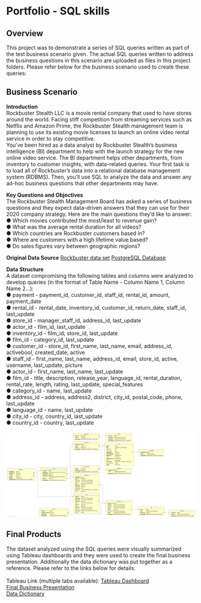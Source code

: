 # Portfolio - SQL skills
## Overview
This project was to demonstrate a series of SQL queries written as part of the test business scenario given. The actual SQL queries written to address the business questions in this scenario are uploaded as files in this project folders. Please refer below for the business scenario used to create these queries:

## Business Scenario
**Introduction**<br>
Rockbuster Stealth LLC is a movie rental company that used to have stores around the world. Facing stiff competition from streaming services such as Netflix and Amazon Prime, the Rockbuster Stealth management team is planning to use its existing movie licenses to launch an online video rental service in order to stay competitive. <br>
You’ve been hired as a data analyst by Rockbuster Stealth’s business intelligence (BI) department to help with the launch strategy for the new online video service. The BI department helps other departments, from inventory to customer insights, with data-related queries. Your first task is to load all of Rockbuster’s data into a relational database management system (RDBMS). Then, you’ll use SQL to analyze the data and answer any ad-hoc business questions that other departments may have.

**Key Questions and Objectives**<br>
The Rockbuster Stealth Management Board has asked a series of business questions and they expect data-driven answers that they can use for their 2020 company strategy. Here are the main questions they’d like to answer:<br>
● Which movies contributed the most/least to revenue gain?<br>
● What was the average rental duration for all videos?<br>
● Which countries are Rockbuster customers based in?<br>
● Where are customers with a high lifetime value based?<br>
● Do sales figures vary between geographic regions?<br>

**Original Data Source**
[Rockbuster data set](http://www.postgresqltutorial.com/wp-content/uploads/2019/05/dvdrental.zip)
[PostgreSQL Database](https://www.enterprisedb.com/downloads/postgres-postgresql-downloads)

**Data Structure**<br>
A dataset compromising the following tables and columns were analyzed to develop queries (in the format of Table Name - Column Name 1, Column Name 2...):<br>
● payment - payment_id, customer_id, staff_id, rental_id, amount, payment_date<br>
● rental_id - rental_date, inventory_id, customer_id, return_date, staff_id, last_update<br>
● store_id - manager_staff_id, address_id, last_update<br>
● actor_id - film_id, last_update<br>
● inventory_id - film_id, store_id, last_update<br>
● film_id - category_id, last_update<br>
● customer_id - store_id, first_name, last_name, email, address_id, activebool, created_date, active<br>
● staff_id - first_name, last_name, address_id, email, store_id, active, username, last_update, picture<br>
● actor_id - first_name, last_name, last_update<br>
● film_id - title, description, release_year, language_id, rental_duration, rental_rate, length, rating, last_update, special_features<br>
● category_id - name, last_update<br>
● address_id - address, address2, district, city_id, postal_code, phone, last_update<br>
● language_id - name, last_update<br>
● city_id - city, country_id, last_update<br>
● country_id - country, last_update<br><br>
![Rockbuster Dataset Entity Relationship Diagram](Rockbuster_ERD.png)<br>

## Final Products
The dataset analyzed using the SQL queries were visually summarized using Tableau dashboards and they were used to create the final business presentation. Additionally the data dictionary was put together as a reference. Please refer to the links below for details:<br><br>
Tableau Link (multiple tabs available): [Tableau Dashboard](https://public.tableau.com/views/CF_DI_E310_1/Customer_Base?:language=en-US&:display_count=n&:origin=viz_share_link)<br>
[Final Business Presentation](Rockbuster_2020_Strategy_Data_Analysis_CP.pdf)<br>
[Data Dictionary](Rockbuster_Data_Dictionary_CP.pdf)<br>
